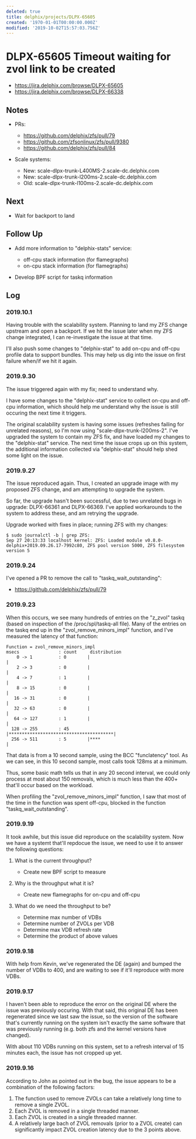```yaml
---
deleted: true
title: delphix/projects/DLPX-65605
created: '1970-01-01T00:00:00.000Z'
modified: '2019-10-02T15:57:03.756Z'
---
```


# DLPX-65605 Timeout waiting for zvol link to be created

* https://jira.delphix.com/browse/DLPX-65605
* https://jira.delphix.com/browse/DLPX-66338

## Notes

* PRs:
  * https://github.com/delphix/zfs/pull/79
  * https://github.com/zfsonlinux/zfs/pull/9380
  * https://github.com/delphix/zfs/pull/84

* Scale systems:
  * New: scale-dlpx-trunk-L400MS-2.scale-dc.delphix.com
  * New: scale-dlpx-trunk-l200ms-2.scale-dc.delphix.com
  * Old: scale-dlpx-trunk-l100ms-2.scale-dc.delphix.com

## Next

* Wait for backport to land

## Follow Up

* Add more information to "delphix-stats" service:
  * off-cpu stack information (for flamegraphs)
  * on-cpu stack information (for flamegraphs)

* Develop BPF script for taskq information

## Log

### 2019.10.1

Having trouble with the scalability system. Planning to land my ZFS
change upstream and open a backport. If we hit the issue later when my
ZFS change integrated, I can re-investigate the issue at that time.

I'll also push some changes to "delphix-stat" to add on-cpu and off-cpu
profile data to support bundles. This may help us dig into the issue on
first failure when/if we hit it again.

### 2019.9.30

The issue triggered again with my fix; need to understand why.

I have some changes to the "delphix-stat" service to collect on-cpu and
off-cpu information, which should help me understand why the issue is
still occuring the next time it triggers.

The original scalability system is having some issues (refreshes failing
for unrelated reasons), so I'm now using "scale-dlpx-trunk-l200ms-2".
I've upgraded the system to contain my ZFS fix, and have loaded my
changes to the "delphix-stat" service. The next time the issue crops up
on this system, the additional information collected via "delphix-stat"
should help shed some light on the issue.

### 2019.9.27

The issue reproduced again. Thus, I created an upgrade image with my
proposed ZFS change, and am attempting to upgrade the system.

So far, the upgrade hasn't been successful, due to two unrelated bugs in
upgrade: DLPX-66361 and DLPX-66369. I've applied workarounds to the
system to address these, and am retrying the upgrade.

Upgrade worked with fixes in place; running ZFS with my changes:

    $ sudo journalctl -b | grep ZFS:
    Sep 27 20:13:33 localhost kernel: ZFS: Loaded module v0.8.0-delphix+2019.09.26.17-7992c80, ZFS pool version 5000, ZFS filesystem version 5

### 2019.9.24

I've opened a PR to remove the call to "taskq_wait_outstanding":

* https://github.com/delphix/zfs/pull/79

### 2019.9.23

When this occurs, we see many hundreds of entries on the "z_zvol" taskq
(based on inspection of the /proc/spl/taskq-all file). Many of the
entries on the taskq end up in the "zvol_remove_minors_impl" function,
and I've measured the latency of that function:

    Function = zvol_remove_minors_impl
    msecs               : count     distribution
        0 -> 1          : 0        |                                        |
        2 -> 3          : 0        |                                        |
        4 -> 7          : 1        |                                        |
        8 -> 15         : 0        |                                        |
       16 -> 31         : 0        |                                        |
       32 -> 63         : 0        |                                        |
       64 -> 127        : 1        |                                        |
      128 -> 255        : 45       |****************************************|
      256 -> 511        : 5        |****                                    |

That data is from a 10 second sample, using the BCC "funclatency" tool.
As we can see, in this 10 second sample, most calls took 128ms at a
minimum.

Thus, some basic math tells us that in any 20 second interval, we could
only process at most about 150 removals, which is much less than the
400+ that'll occur based on the workload.

When profiling the "zvol_remove_minors_impl" function, I saw that most
of the time in the function was spent off-cpu, blocked in the function
"taskq_wait_outstanding".

### 2019.9.19

It took awhile, but this issue did reproduce on the scalability system.
Now we have a systemt that'll repdocue the issue, we need to use it to
answer the following questions:

1. What is the current throughput?
   * Create new BPF script to measure

2. Why is the throughput what it is?
   * Create new flamegraphs for on-cpu and off-cpu

3. What do we need the throughput to be?
   * Determine max number of VDBs
   * Determine number of ZVOLs per VDB
   * Determine max VDB refresh rate
   * Determine the product of above values

### 2019.9.18

With help from Kevin, we've regenerated the DE (again) and bumped the
number of VDBs to 400, and are waiting to see if it'll reproduce with
more VDBs.

### 2019.9.17

I haven't been able to reproduce the error on the original DE where the
issue was previously occuring. With that said, this original DE has been
regenerated since we last saw the issue, so the version of the software
that's currently running on the system isn't exactly the same software
that was previously running (e.g. both zfs and the kernel versions have
changed).

With about 110 VDBs running on this system, set to a refresh interval of
15 minutes each, the issue has not cropped up yet.

### 2019.9.16

According to John as pointed out in the bug, the issue appears to be a
combination of the following factors:

1. The function used to remove ZVOLs can take a relatively long time to
   remove a single ZVOL.
2. Each ZVOL is removed in a single threaded manner.
3. Each ZVOL is created in a single threaded manner.
4. A relatively large bach of ZVOL removals (prior to a ZVOL create) can
   significantly impact ZVOL creation latency due to the 3 points above.
